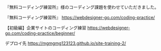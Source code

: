 『無料コーディング練習所』様のコーディング課題を使わせていただきました。

『無料コーディング練習所』
https://webdesigner-go.com/coding-practice/

【初級編】企業サイトのコーディング練習
https://webdesigner-go.com/coding-practice/beginner/

デプロイ先
https://mgmgmg123123.github.io/site-training-2/
